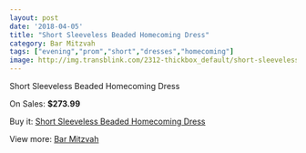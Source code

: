 ```yaml
---
layout: post
date: '2018-04-05'
title: "Short Sleeveless Beaded Homecoming Dress"
category: Bar Mitzvah
tags: ["evening","prom","short","dresses","homecoming"]
image: http://img.transblink.com/2312-thickbox_default/short-sleeveless-beaded-homecoming-dress.jpg
---
```

Short Sleeveless Beaded Homecoming Dress

On Sales: **$273.99**
<a href="https://www.transblink.com/en/bar-mitzvah/753-short-sleeveless-beaded-homecoming-dress.html"><amp-img layout="responsive" width="600" height="600" src="//img.transblink.com/2312-thickbox_default/short-sleeveless-beaded-homecoming-dress.jpg" alt="Short Sleeveless Beaded Homecoming Dress 0" /></a>
<a href="https://www.transblink.com/en/bar-mitzvah/753-short-sleeveless-beaded-homecoming-dress.html"><amp-img layout="responsive" width="600" height="600" src="//img.transblink.com/2314-thickbox_default/short-sleeveless-beaded-homecoming-dress.jpg" alt="Short Sleeveless Beaded Homecoming Dress 1" /></a>
<a href="https://www.transblink.com/en/bar-mitzvah/753-short-sleeveless-beaded-homecoming-dress.html"><amp-img layout="responsive" width="600" height="600" src="//img.transblink.com/2313-thickbox_default/short-sleeveless-beaded-homecoming-dress.jpg" alt="Short Sleeveless Beaded Homecoming Dress 2" /></a>

Buy it: [Short Sleeveless Beaded Homecoming Dress](https://www.transblink.com/en/bar-mitzvah/753-short-sleeveless-beaded-homecoming-dress.html "Short Sleeveless Beaded Homecoming Dress")

View more: [Bar Mitzvah](https://www.transblink.com/en/2-bar-mitzvah "Bar Mitzvah")